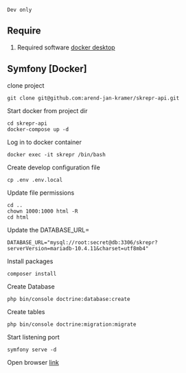 ``Dev only``

## Require
1. Required software [docker desktop](https://www.docker.com/products/docker-desktop)

## Symfony [Docker]
clone project
```
git clone git@github.com:arend-jan-kramer/skrepr-api.git
```
Start docker from project dir
```
cd skrepr-api
docker-compose up -d
```
Log in to docker container
```
docker exec -it skrepr /bin/bash
```
Create develop configuration file
```
cp .env .env.local
```

Update file permissions
```
cd ..
chown 1000:1000 html -R
cd html
```

Update the DATABASE_URL=
```
DATABASE_URL="mysql://root:secret@db:3306/skrepr?serverVersion=mariadb-10.4.11&charset=utf8mb4"
```

Install packages
```
composer install
```
Create Database
```
php bin/console doctrine:database:create
```
Create tables
```
php bin/console doctrine:migration:migrate
```
Start listening port
```
symfony serve -d
```
Open browser [link](http://localhost:9000)